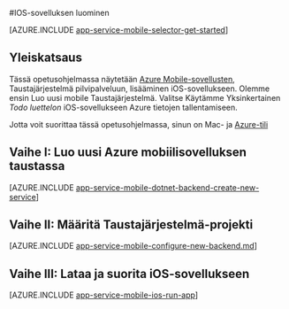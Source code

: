 <properties
    pageTitle="IOS-sovelluksen luominen Azure App palvelun Mobile-sovellusten käyttöön | Microsoft Azure"
    description="Katso tämä opetusohjelma, jotta iOS kehittämiseen tavoitteen C tai Swift Azure mobiilisovelluksen backends avulla pääset alkuun"
    services="app-service\mobile"
    documentationCenter="ios"
    authors="ysxu"
    manager="yochayk"
    editor=""/>

<tags
    ms.service="app-service-mobile"
    ms.workload="na"
    ms.tgt_pltfrm="mobile-ios"
    ms.devlang="objective-c"
    ms.topic="hero-article"
    ms.date="10/01/2016"
    ms.author="yuaxu"/>

#<a name="create-an-ios-app"></a>IOS-sovelluksen luominen

[AZURE.INCLUDE [app-service-mobile-selector-get-started](../../includes/app-service-mobile-selector-get-started.md)]

## <a name="overview"></a>Yleiskatsaus

Tässä opetusohjelmassa näytetään [Azure Mobile-sovellusten](app-service-mobile-value-prop.md), Taustajärjestelmä pilvipalveluun, lisääminen iOS-sovellukseen. Olemme ensin Luo uusi mobile Taustajärjestelmä. Valitse Käytämme Yksinkertainen _Todo luettelon_ iOS-sovellukseen Azure tietojen tallentamiseen.

Jotta voit suorittaa tässä opetusohjelmassa, sinun on Mac- ja [Azure-tili](https://azure.microsoft.com/pricing/free-trial/)


## <a name="step-i-create-a-new-azure-mobile-app-backend"></a>Vaihe I: Luo uusi Azure mobiilisovelluksen taustassa

[AZURE.INCLUDE [app-service-mobile-dotnet-backend-create-new-service](../../includes/app-service-mobile-dotnet-backend-create-new-service.md)]

## <a name="step-ii-configure-the-backend-project"></a>Vaihe II: Määritä Taustajärjestelmä-projekti

[AZURE.INCLUDE [app-service-mobile-configure-new-backend.md](../../includes/app-service-mobile-configure-new-backend.md)]

## <a name="step-iii-download-and-run-the-ios-app"></a>Vaihe III: Lataa ja suorita iOS-sovellukseen

[AZURE.INCLUDE [app-service-mobile-ios-run-app](../../includes/app-service-mobile-ios-run-app.md)]

<!-- URLs -->
[Azure portal]: https://portal.azure.com/
[Xcode]: https://go.microsoft.com/fwLink/p/?LinkID=266532
[Visual Studio Community 2013]: https://go.microsoft.com/fwLink/p/?LinkID=534203
